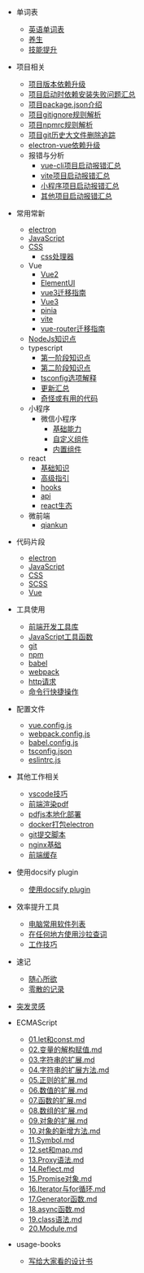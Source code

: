 - 单词表
  - [英语单词表](dicts/dict.md)
  - [养生](dicts/养生.md)
  - [技能提升](dicts/技能提升.md)

- 项目相关
  - [项目版本依赖升级](usage-project/项目版本升级.md)
  - [项目启动时依赖安装失败问题汇总](usage-project/项目启动安装依赖失败问题汇总.md)
  - [项目package.json介绍](usage-project/项目package.json介绍.md)
  - [项目gitignore规则解析](usage-project/gitignore规则.md)
  - [项目npmrc规则解析](usage-project/npmrc规则.md)
  - [项目git历史大文件删除追踪](usage-project/git历史大文件删除追踪.md)
  - [electron-vue依赖升级](usage-project/electron-vue依赖升级.md)
  - 报错与分析
    - [vue-cli项目启动报错汇总](usage-project/项目启动报错汇总-vue-cli.md)
    - [vite项目启动报错汇总](usage-project/项目启动报错汇总-vite.md)
    - [小程序项目启动报错汇总](usage-project/项目启动报错汇总-小程序.md)
    - [其他项目启动报错汇总](usage-project/项目启动报错汇总-其他.md)

- 常用常新
  - [electron](usage-frame/electron知识.md)
  - [JavaScript](usage-frame/JavaScript知识点.md)
  - [CSS](usage-frame/CSS知识点.md)
    - [css处理器](usage-frame/CSS处理器.md)
  - Vue
    - [Vue2](usage-frame/Vue2知识点.md)
    - [ElementUI](usage-frame/elementui知识点)
    - [vue3迁移指南](usage-frame/vue3迁移指南.md)
    - [Vue3](usage-frame/vue3知识点及其代码.md)
    - [pinia](usage-frame/Pinia.md)
    - [vite](usage-frame/vite.md)
    - [vue-router迁移指南](usage-frame/vue-router迁移指南.md)
  - [NodeJs知识点](usage-frame/nodejs知识点.md)
  - typescript
    - [第一阶段知识点](usage-frame/typescript/typescript一期知识点.md)
    - [第二阶段知识点](usage-frame/typescript/typescript二期知识点.md)
    - [tsconfig选项解释](usage-frame/typescript/tsconfig.md)
    - [更新汇总](usage-frame/typescript/typescript更新汇总.md)
    - [奇怪或有用的代码](usage-frame/typescript/typescript-code.md)
  - 小程序
    - 微信小程序
      - [基础能力](usage-frame/wechat-mini-program/基础能力.md)
      - [自定义组件](usage-frame/wechat-mini-program/自定义组件.md)
      - [内置组件](usage-frame/wechat-mini-program/组件.md)
  - react
    - [基础知识](usage-frame/react/react.md)
    - [高级指引](usage-frame/react/高级指引.md)
    - [hooks](usage-frame/react/hooks.md)
    - [api](usage-frame/react/api.md)
    - [react生态](usage-frame/react/react生态.md)
  - 微前端
    - [qiankun](usage-frame/qiankun.md)

- 代码片段
  - [electron](code-frames/electron.md)
  - [JavaScript](code-frames/JavaScript.md)
  - [CSS](code-frames/CSS.md)
  - [SCSS](code-frames/SCSS.md)
  - [Vue](code-frames/Vue.md)

- 工具使用
  - [前端开发工具库](usage-tool/前端开发工具库.md)
  - [JavaScript工具函数](usage-tool/JavaScript工具函数.md)
  - [git](usage-tool/git操作.md)
  - [npm](usage-tool/npm操作.md)
  - [babel](usage-tool/babel操作.md)
  - [webpack](usage-tool/webpack操作.md)
  - [http请求](usage-tool/http请求.md)
  - [命令行快捷操作](usage-tool/命令行快捷操作.md)

- 配置文件
  - [vue.config.js](usage-config/vue.config.js.md)
  - [webpack.config.js](usage-config/webpack.config.js.md)
  - [babel.config.js](usage-config/babel.config.js.md)
  - [tsconfig.json](usage-config/tsconfig.json.md)
  - [eslintrc.js](usage-config/eslintrc.js.md)

- 其他工作相关
  - [vscode技巧](usage-other/vscode代码格式化.md)
  - [前端渲染pdf](usage-other/前端渲染pdf.md)
  - [pdfjs本地化部署](usage-other/pdfjs本地部署.md)
  - [docker打包electron](usage-other/Linux-docker打包electron.md)
  - [git提交脚本](usage-other/gitCommit.md)
  - [nginx基础](usage-tool/nginx基础.md)
  - [前端缓存](usage-tool/前端缓存.md)

- 使用docsify plugin
  - [使用docsify plugin](usage-tool/usage-docsify-plugin.md)

- 效率提升工具
  - [电脑常用软件列表](usage-work-tool/电脑常用软件列表.md)
  - [在任何地方使用沙拉查词](usage-work-tool/沙拉查词.md)
  - [工作技巧](usage-work-tool/工作技巧.md)

- 速记
  - [随心所欲](usage-interview/quick-look.md)
  - [零散的记录](usage-interview/零散的记录.md)

- [突发灵感](usage-inspiration/inspiration.md)

- ECMAScript
  - [01.let和const.md](usage-ECMAScript/01.let和const.md)
  - [02.变量的解构赋值.md](usage-ECMAScript/02.变量的解构赋值.md)
  - [03.字符串的扩展.md](usage-ECMAScript/03.字符串的扩展.md)
  - [04.字符串的扩展方法.md](usage-ECMAScript/04.字符串的扩展方法.md)
  - [05.正则的扩展.md](usage-ECMAScript/05.正则的扩展.md)
  - [06.数值的扩展.md](usage-ECMAScript/06.数值的扩展.md)
  - [07.函数的扩展.md](usage-ECMAScript/07.函数的扩展.md)
  - [08.数组的扩展.md](usage-ECMAScript/08.数组的扩展.md)
  - [09.对象的扩展.md](usage-ECMAScript/09.对象的扩展.md)
  - [10.对象的新增方法.md](usage-ECMAScript/10.对象的新增方法.md)
  - [11.Symbol.md](usage-ECMAScript/11.Symbol.md)
  - [12.set和map.md](usage-ECMAScript/12.set和map.md)
  - [13.Proxy语法.md](usage-ECMAScript/13.Proxy语法.md)
  - [14.Reflect.md](usage-ECMAScript/14.Reflect.md)
  - [15.Promise对象.md](usage-ECMAScript/15.Promise对象.md)
  - [16.Iterator与for循环.md](usage-ECMAScript/16.Iterator与for循环.md)
  - [17.Generator函数.md](usage-ECMAScript/17.Generator函数.md)
  - [18.async函数.md](usage-ECMAScript/18.async函数.md)
  - [19.class语法.md](usage-ECMAScript/19.class语法.md)
  - [20.Module.md](usage-ECMAScript/20.Module.md)

- usage-books
  - [写给大家看的设计书](usage-books/写给大家看的设计书.md)

